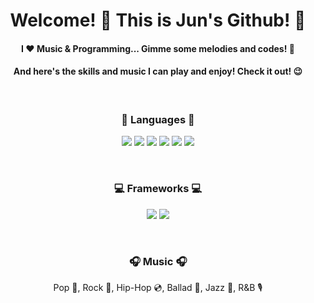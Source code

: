 <h1 align="center"> Welcome! 👋  This is Jun's Github! 🎉 </h1>
<h4 align="center">I ❤ Music & Programming... Gimme some melodies and codes! 🤩</h4>
<h4 align="center">And here's the skills and music I can play and enjoy! Check it out! 😉</h4>
<br>
<h3 align="center">📄 Languages 📄</h3>
<p align="center">
  <img src="https://img.shields.io/badge/Python-3776AB?style=flat-square&logo=Python&logoColor=white"/> <img src="https://img.shields.io/badge/C-A8B9CC?style=flat-square&logo=C&logoColor=black"/> <img src="https://img.shields.io/badge/C++-00599C?style=flat-square&logo=C%2B%2B&logoColor=white"/> <img src="https://img.shields.io/badge/Java-007396?style=flat-square&logo=Java&logoColor=white"/> <img src="https://img.shields.io/badge/JavaScript-F7DF1E?style=flat-square&logo=JavaScript&logoColor=black"/> <img src="https://img.shields.io/badge/jQuery-0769AD?style=flat-square&logo=jQuery&logoColor=white"/>
</p>
<br>
<h3 align="center">💻 Frameworks 💻</h3>
<p align="center">
  <img src="https://img.shields.io/badge/Djago-092E20?style=flat-square&logo=Djago&logoColor=white"/> <img src="https://img.shields.io/badge/Bootstrap-7952B3?style=flat-square&logo=Bootstrap&logoColor=white"/>
</p>
<br>
<h3 align="center">🎧 Music 🎧</h3>
<p align="center">
  Pop 🎵, Rock 🎸, Hip-Hop 💿, Ballad 🎹, Jazz 🎺, R&B 🎙
</p>
